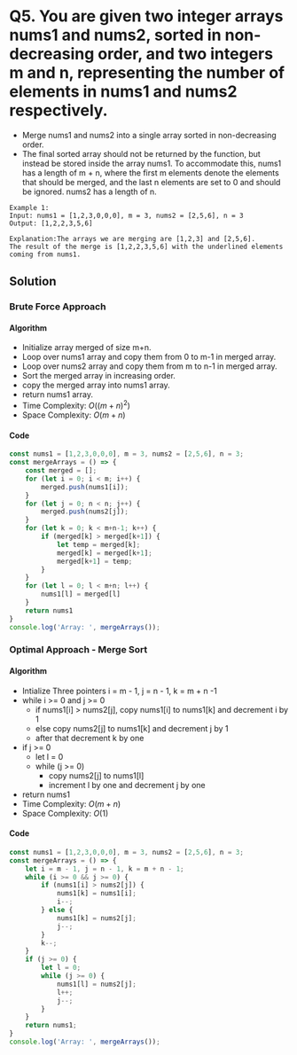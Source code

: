 # Q5. You are given two integer arrays nums1 and nums2, sorted in non-decreasing order, and two integers m and n, representing the number of elements in nums1 and nums2 respectively.


- Merge nums1 and nums2 into a single array sorted in non-decreasing order.
- The final sorted array should not be returned by the function, but instead be stored inside the array nums1. To accommodate this, nums1 has a length of m + n, where the first m elements denote the elements that should be merged, and the last n elements are set to 0 and should be ignored. nums2 has a length of n.


```
Example 1:
Input: nums1 = [1,2,3,0,0,0], m = 3, nums2 = [2,5,6], n = 3
Output: [1,2,2,3,5,6]

Explanation:The arrays we are merging are [1,2,3] and [2,5,6].
The result of the merge is [1,2,2,3,5,6] with the underlined elements coming from nums1.
```


## Solution


### Brute Force Approach


#### Algorithm


- Initialize array merged of size m+n.
- Loop over nums1 array and copy them from 0 to m-1 in merged array.
- Loop over nums2 array and copy them from m to n-1 in merged array.
- Sort the merged array in increasing order.
- copy the merged array into nums1 array.
- return nums1 array.
- Time Complexity: $O((m+n)^2)$
- Space Complexity: $O(m+n)$


#### Code


```javascript
const nums1 = [1,2,3,0,0,0], m = 3, nums2 = [2,5,6], n = 3;
const mergeArrays = () => {
    const merged = [];
    for (let i = 0; i < m; i++) {
        merged.push(nums1[i]);
    }
    for (let j = 0; n < n; j++) {
        merged.push(nums2[j]);
    }
    for (let k = 0; k < m+n-1; k++) {
        if (merged[k] > merged[k+1]) {
            let temp = merged[k];
            merged[k] = merged[k+1];
            merged[k+1] = temp;
        } 
    }
    for (let l = 0; l < m+n; l++) {
        nums1[l] = merged[l]
    }
    return nums1
}
console.log('Array: ', mergeArrays());
```


### Optimal Approach - Merge Sort


#### Algorithm


- Intialize Three pointers i = m - 1, j = n - 1, k = m + n -1
- while i >= 0 and j >= 0
  - if nums1[i] > nums2[j], copy nums1[i] to nums1[k] and decrement i by 1
  - else copy nums2[j] to nums1[k] and decrement j by 1
  - after that decrement k by one
- if j >= 0
  - let l = 0
  - while (j >= 0) 
    - copy nums2[j] to nums1[l]
    - increment l by one and decrement j by one
- return nums1
- Time Complexity: $O(m+n)$
- Space Complexity: $O(1)$


#### Code


```javascript
const nums1 = [1,2,3,0,0,0], m = 3, nums2 = [2,5,6], n = 3;
const mergeArrays = () => {
    let i = m - 1, j = n - 1, k = m + n - 1;
    while (i >= 0 && j >= 0) {
        if (nums1[i] > nums2[j]) {
            nums1[k] = nums1[i];
            i--;
        } else {
            nums1[k] = nums2[j];
            j--;
        }
        k--;
    }
    if (j >= 0) {
        let l = 0;
        while (j >= 0) {
            nums1[l] = nums2[j];
            l++;
            j--;
        }
    }
    return nums1;
}
console.log('Array: ', mergeArrays());
```